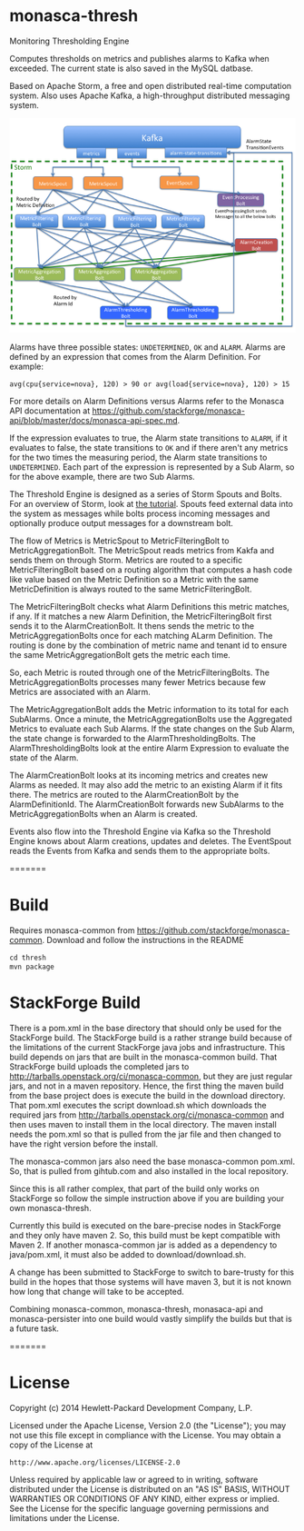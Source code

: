 monasca-thresh
==========

Monitoring Thresholding Engine

Computes thresholds on metrics and publishes alarms to Kafka when exceeded. The current state is also saved in the MySQL datbase.

Based on Apache Storm, a free and open distributed real-time computation system. Also uses Apache Kafka, a high-throughput distributed messaging system.

![Threshold Engine Architecture](mon-thresh-architecture.png "Threshold Engine Architecture")

Alarms have three possible states: `UNDETERMINED`, `OK` and `ALARM`.  Alarms are defined by an expression that comes from the Alarm Definition. For example: 

```
avg(cpu{service=nova}, 120) > 90 or avg(load{service=nova}, 120) > 15
```

For more details on Alarm Definitions versus Alarms refer to the Monasca API documentation at https://github.com/stackforge/monasca-api/blob/master/docs/monasca-api-spec.md.

If the expression evaluates to true, the Alarm state transitions to `ALARM`, if it evaluates to false, the state transitions to `OK` and if there aren't any metrics for the two times the measuring period, the Alarm state transitions to `UNDETERMINED`. Each part of the expression is represented by a Sub Alarm, so for the above example, there are two Sub Alarms.

The Threshold Engine is designed as a series of Storm Spouts and Bolts. For an overview of Storm, look at [the tutorial][storm-tutorial]. Spouts feed external data into the system as messages while bolts process incoming messages and optionally produce output messages for a downstream bolt.

The flow of Metrics is MetricSpout to MetricFilteringBolt to MetricAggregationBolt. The MetricSpout reads metrics from Kakfa and sends them on through Storm. Metrics are routed to a specific MetricFilteringBolt based on a routing algorithm that computes a hash code like value based on the Metric Definition so a Metric with the same MetricDefinition is always routed to the same MetricFilteringBolt.

The MetricFilteringBolt checks what Alarm Definitions this metric matches, if any. If it matches a new Alarm Definition, the MetricFilteringBolt first sends it to the AlarmCreationBolt. It thens sends the metric to the MetricAggregationBolts once for each matching ALarm Definition. The routing is done by the combination of metric name and tenant id to ensure the same MetricAggregationBolt gets the metric each time.

So, each Metric is routed through one of the MetricFilteringBolts. The MetricAggregationBolts processes many fewer Metrics because few Metrics are associated with an Alarm.

The MetricAggregationBolt adds the Metric information to its total for each SubAlarms.  Once a minute, the MetricAggregationBolts use the Aggregated Metrics to evaluate each Sub Alarms. If the state changes on the Sub Alarm, the state change is forwarded to the AlarmThresholdingBolts. The AlarmThresholdingBolts look at the entire Alarm Expression to evaluate the state of the Alarm.

The AlarmCreationBolt looks at its incoming metrics and creates new Alarms as needed. It may also add the metric to an existing Alarm if it fits there. The metrics are routed to the AlarmCreationBolt by the AlarmDefinitionId. The AlarmCreationBolt forwards new SubAlarms to the MetricAggregationBolts when an Alarm is created.

Events also flow into the Threshold Engine via Kafka so the Threshold Engine knows about Alarm creations, updates and deletes. The EventSpout reads the Events from Kafka and sends them to the appropriate bolts.

=======
# Build

Requires monasca-common from https://github.com/stackforge/monasca-common. Download and follow the instructions in the README

```
cd thresh
mvn package
```

# StackForge Build

There is a pom.xml in the base directory that should only be used for the StackForge build. The StackForge build is a rather strange build because of the limitations of the current StackForge java jobs and infrastructure. This build depends on jars that are built in the monasca-common build. That StrackForge build uploads the completed jars to http://tarballs.openstack.org/ci/monasca-common, but they are just regular jars, and not in a maven repository. Hence, the first thing the maven build from the base project does is execute the build in the download directory. That pom.xml executes the script download.sh which downloads the required jars from http://tarballs.openstack.org/ci/monasca-common and then uses maven to install them in the local directory. The maven install needs the pom.xml so that is pulled from the jar file and then changed to have the right version before the install.

The monasca-common jars also need the base monasca-common pom.xml. So, that is pulled from gihtub.com and also installed in the local repository.

Since this is all rather complex, that part of the build only works on StackForge so follow the simple instruction above if you are building your own monasca-thresh.

Currently this build is executed on the bare-precise nodes in StackForge and they only have maven 2. So, this build must be kept compatible with Maven 2. If another monasca-common jar is added as a dependency to java/pom.xml, it must also be added to download/download.sh.

A change has been submitted to StackForge to switch to bare-trusty for this build in the hopes that those systems will have maven 3, but it is not known how long that change will take to be accepted.

Combining monasca-common, monasca-thresh, monasaca-api and monasca-persister into one build would vastly simplify the builds but that is a future task.

=======
# License

Copyright (c) 2014 Hewlett-Packard Development Company, L.P.

Licensed under the Apache License, Version 2.0 (the "License");
you may not use this file except in compliance with the License.
You may obtain a copy of the License at

    http://www.apache.org/licenses/LICENSE-2.0
    
Unless required by applicable law or agreed to in writing, software
distributed under the License is distributed on an "AS IS" BASIS,
WITHOUT WARRANTIES OR CONDITIONS OF ANY KIND, either express or
implied.
See the License for the specific language governing permissions and
limitations under the License.

[storm-tutorial]: http://storm.incubator.apache.org/documentation/Tutorial.html


